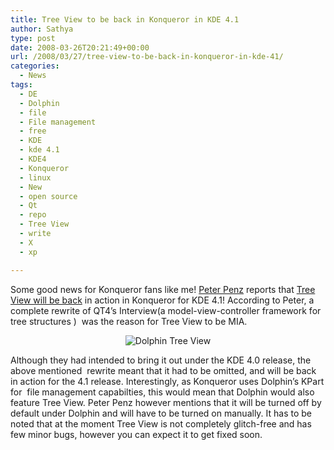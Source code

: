 ```yaml
---
title: Tree View to be back in Konqueror in KDE 4.1
author: Sathya
type: post
date: 2008-03-26T20:21:49+00:00
url: /2008/03/27/tree-view-to-be-back-in-konqueror-in-kde-41/
categories:
  - News
tags:
  - DE
  - Dolphin
  - file
  - File management
  - free
  - KDE
  - kde 4.1
  - KDE4
  - Konqueror
  - linux
  - New
  - open source
  - Qt
  - repo
  - Tree View
  - write
  - X
  - xp

---
```

Some good news for Konqueror fans like me! [Peter Penz][1] reports that [Tree View will be back][2] in action in Konqueror for KDE 4.1! According to Peter, a complete rewrite of QT4&#8217;s Interview(a model-view-controller framework for tree structures )  was the reason for Tree View to be MIA.

<p style="text-align: center">
  <img src="https://img361.imageshack.us/img361/2721/dolphintreeviewfn9.png" alt="Dolphin Tree View" />
</p>

Although they had intended to bring it out under the KDE 4.0 release, the above mentioned  rewrite meant that it had to be omitted, and will be back in action for the 4.1 release. Interestingly, as Konqueror uses Dolphin&#8217;s KPart for  file management capabilties, this would mean that Dolphin would also feature Tree View. Peter Penz however mentions that it will be turned off by default under Dolphin and will have to be turned on manually. It has to be noted that at the moment Tree View is not completely glitch-free and has few minor bugs, however you can expect it to get fixed soon.

 [1]: https://ppenz.blogspot.com/
 [2]: https://ppenz.blogspot.com/2008/03/tree-view.html
